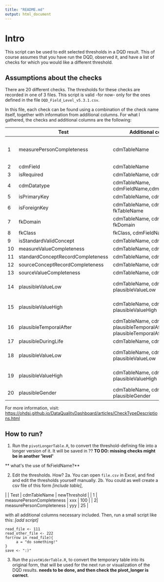 ```yaml
---
title: "README.md"
output: html_document
---
```



# Intro
This script can be used to edit selected thresholds in a DQD result. This of course assumes that you have run the DQD, observed it, and have a list of checks for which you would like a different threshold.

## Assumptions about the checks
There are 20 different checks. The thresholds for these checks are recorded in one of 3 files. This script is valid -for now- only for the ones defined in the file `DQD_Field_Level_v5.3.1.csv`.

In this file, each check can be found using a combination of the check name itself, together with information from additional columns. For what I gathered, the checks and additional columns are the following:



| | Test      | Additional columns | Other |
| -- | ----------- | ----------- | ----------- |
| 1 | measurePersonCompleteness      |   cdmTableName  | not present in my json! |
| 2| cdmField   | cdmTableName        | |
| 3| isRequired   | cdmTableName, cdmFieldName        | |
| 4| cdmDatatype   | cdmTableName, cdmFieldName,cdmDatatype        | |
| 5| isPrimaryKey   | cdmTableName, cdmFieldName        | |
| 6| isForeignKey   | cdmTableName, cdmFieldName, fkTableName        | |
| 7| fkDomain   | cdmTableName, cdmFieldName, fkDomain        | |
| 8| fkClass   | fkClass, cdmFieldName        | |
| 9| isStandardValidConcept   | cdmTableName, cdmFieldName        | |
| 10| measureValueCompleteness   | cdmTableName, cdmFieldName        | |
| 11| standardConceptRecordCompleteness   | cdmTableName, cdmFieldName        | |
| 12| sourceConceptRecordCompleteness   | cdmTableName, cdmFieldName        | |
| 13| sourceValueCompleteness   | cdmTableName, cdmFieldName        | |
| 14| plausibleValueLow   | cdmTableName, cdmFieldName, plausibleValueLow        | Level: field check|
| 15| plausibleValueHigh   | cdmTableName, cdmFieldName, plausibleValueHigh        |Level: field check |
| 16| plausibleTemporalAfter   | cdmTableName, cdmFieldName, plausibleTemporalAfterFieldName, plausibleTemporalAfterTableName        | |
| 17| plausibleDuringLife   | cdmTableName, cdmFieldName        | |
| 18| plausibleValueLow   | cdmTableName, cdmFieldName, plausibleValueLow        | Level: concept check|
| 19| plausibleValueHigh   | cdmTableName, cdmFieldName, plausibleValueHigh        |Level: concept check |
| 20| plausibleGender   | cdmTableName, cdmFieldName, plausibleGender        | |

For more information, visit: https://ohdsi.github.io/DataQualityDashboard/articles/CheckTypeDescriptions.html


## How to run?

1. Run the `pivotLongerTable.R`, to convert the threshold-defining file into a longer version of it. It will be saved in ??
**TO DO: missing checks might be in another 'level'**

** what's the use of fkFieldName?**

2. Edit the thresholds. How?
  2a. You can open `file.csv` in Excel, and find and edit the thresholds yourself manually.
  2b. You could as well create a csv file of this form _[include table]_,
  
  | | Test      | cdmTableName | newThreshold |
  | 1 | measurePersonCompleteness | xxx  | 100 |
  | 2| measurePersonCompleteness  | yyy  | 25  |
  
  with all additional columns necessary included. Then, run a small script like this: _[add script]_
   
   ```{r}
   read_file <- 111
   read_other_file <- 222
   for(row in read_file){
        a = "do something!"
   }
   save <- ":)"
   
   ```
  
3. Run the `pivotWiderTable.R`, to convert the temporary table into its original form, that will be used for the next run or visualization of the DQD results.
**needs to be done, and then check the pivot_longer is correct**.

